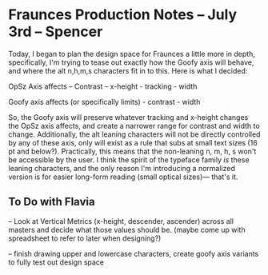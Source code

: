 # Fraunces Production Notes – July 3rd – Spencer

Today, I began to plan the design space for Fraunces a little more in depth, specifically, I'm trying to tease out exactly how the Goofy axis will behave, and where the alt n,h,m,s characters fit in to this. Here is what I decided:

OpSz Axis affects
	– Contrast
	– x-height
	- tracking
	- width

Goofy axis affects (or specifically limits)
	- contrast
	- width

So, the Goofy axis will preserve whatever tracking and x-height changes the OpSz axis affects, and create a narrower range for contrast and width to change. Additionally, the alt leaning characters will not be directly controlled by any of these axis, only will exist as a rule that subs at small text sizes (16 pt and below?). Practically, this means that the non-leaning n, m, h, s won't be accessible by the user. I think the spirit of the typeface family *is* these leaning characters, and the only reason I'm introducing a normalized version is for easier long-form reading (small optical sizes)— that's it. 

## To Do with Flavia

– Look at Vertical Metrics (x-height, descender, ascender) across all masters and decide what those values should be. (maybe come up with spreadsheet to refer to later when designing?)

– finish drawing upper and lowercase characters, create goofy axis variants to fully test out design space

